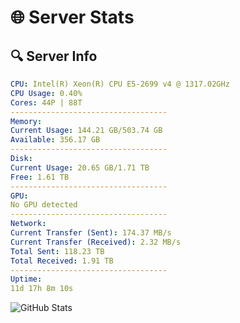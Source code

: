 # 🌐 Server Stats
## 🔍 Server Info
```yaml
CPU: Intel(R) Xeon(R) CPU E5-2699 v4 @ 1317.02GHz
CPU Usage: 0.40%
Cores: 44P | 88T
-----------------------------------
Memory:
Current Usage: 144.21 GB/503.74 GB
Available: 356.17 GB
-----------------------------------
Disk:
Current Usage: 20.65 GB/1.71 TB
Free: 1.61 TB
-----------------------------------
GPU:
No GPU detected
-----------------------------------
Network:
Current Transfer (Sent): 174.37 MB/s
Current Transfer (Received): 2.32 MB/s
Total Sent: 118.23 TB
Total Received: 1.91 TB
-----------------------------------
Uptime:
11d 17h 8m 10s
```
![GitHub Stats](https://img.shields.io/badge/Updated-2025-02-19_15:51:28-blue)